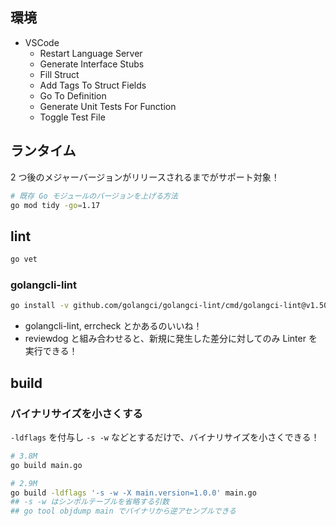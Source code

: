 ## 環境

- VSCode
  - Restart Language Server
  - Generate Interface Stubs
  - Fill Struct
  - Add Tags To Struct Fields
  - Go To Definition
  - Generate Unit Tests For Function
  - Toggle Test File

## ランタイム

2 つ後のメジャーバージョンがリリースされるまでがサポート対象！

```sh
# 既存 Go モジュールのバージョンを上げる方法
go mod tidy -go=1.17
```

## lint

```sh
go vet
```

### golangcli-lint

```sh
go install -v github.com/golangci/golangci-lint/cmd/golangci-lint@v1.50.1
```

- golangcli-lint, errcheck とかあるのいいね！
- reviewdog と組み合わせると、新規に発生した差分に対してのみ Linter を実行できる！

## build

### バイナリサイズを小さくする

`-ldflags` を付与し `-s -w` などとするだけで、バイナリサイズを小さくできる！

``` sh
# 3.8M
go build main.go

# 2.9M
go build -ldflags '-s -w -X main.version=1.0.0' main.go
## -s -w はシンボルテーブルを省略する引数
## go tool objdump main でバイナリから逆アセンブルできる
```
